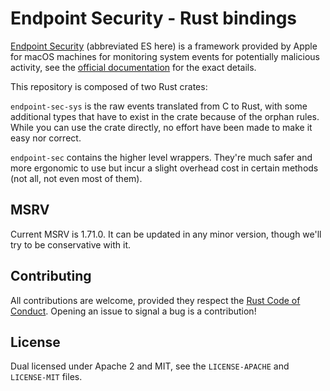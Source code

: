 # Endpoint Security - Rust bindings

[Endpoint Security][es] (abbreviated ES here) is a framework provided by Apple for macOS machines for monitoring system events for potentially malicious activity, see the [official documentation][es] for the exact details.

This repository is composed of two Rust crates:

`endpoint-sec-sys` is the raw events translated from C to Rust, with some additional types that have to exist in the crate because of the orphan rules. While you can use the crate directly, no effort have been made to make it easy nor correct.

`endpoint-sec` contains the higher level wrappers. They're much safer and more ergonomic to use but incur a slight overhead cost in certain methods (not all, not even most of them).

[es]: https://developer.apple.com/documentation/endpointsecurity

## MSRV

Current MSRV is 1.71.0. It can be updated in any minor version, though we'll try to be conservative with it.

## Contributing

All contributions are welcome, provided they respect the [Rust Code of Conduct](https://www.rust-lang.org/policies/code-of-conduct). Opening an issue to signal a bug is a contribution!

## License

Dual licensed under Apache 2 and MIT, see the `LICENSE-APACHE` and `LICENSE-MIT` files.
